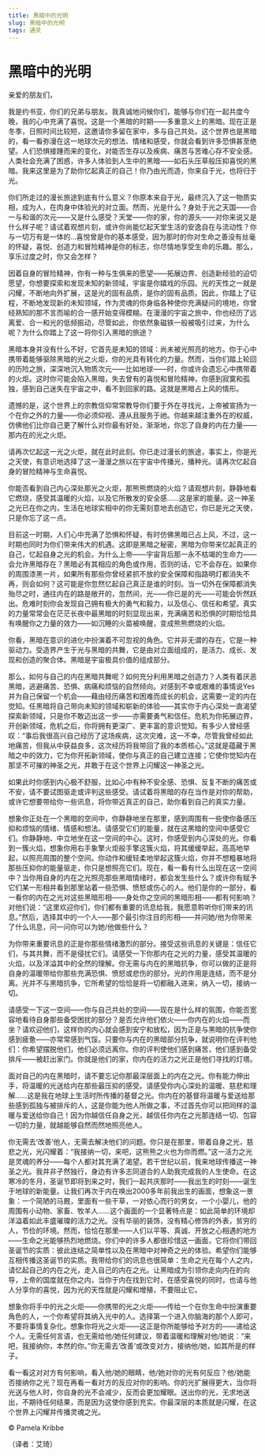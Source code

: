 ```yaml
--- 
title: 黑暗中的光明 
slug: 黑暗中的光明 
tags: 通灵 
--- 
```

# 黑暗中的光明

亲爱的朋友们，

我是约书亚，你们的兄弟与朋友。我真诚地问候你们，能够与你们在一起共度今晚，我的心中充满了喜悦。这是一个黑暗的时期——多重意义上的黑暗。现在正是冬季，日照时间比较短，这邀请你多留在家中，多与自己共处。这个世界也是黑暗的，看一看弥漫在这一地球次元的想法、情绪和感受，你就会看到许多恐惧甚至绝望。人们恐惧接踵而来的变化，对能否生存以及疾病、痛苦与苦难心存不安全感。人类社会充满了困惑，许多人体验到人生中的黑暗——如石头压草般压抑喜悦的黑暗。我来这里是为了助你忆起真正的自己！你乃由光而造，你来自于光，也将归于光。

你们所走过的漫长旅途到底有什么意义？你原本来自于光，最终沉入了这一物质实相，成为人，在肉身中体验光的对立面。然而，光是什么？身处于光之天国——合一与和谐的次元——又是什么感受？天堂——你的家，你的源头——对你来说又是什么样子呢？请试着观想片刻，或许你尚能忆起天堂生活的安逸自在与流动性？你与一切万有是一体的…喜悦曾是你的基本感受，因为那时的你对生命之善没有丝毫的怀疑，喜悦、创造力和冒险精神是你的标志，你尽情地享受生命的乐趣。那么，享乐过度之时，你又会怎样？

因着自身的冒险精神，你有一种与生俱来的愿望——拓展边界、创造新经验的迫切愿望，你想要探索和发现未知的新领域，宇宙是你嬉戏的乐园。光的天性之一就是闪耀，不断地向外扩展，这是光的固有品质，是你的固有品质。因此，你踏上了征程，不断地发现新的未知领域，作为灵魂的你身临各种使你充满疑问的境地，你曾经熟知的那不言而喻的合一感开始变得模糊。在漫漫的宇宙之旅中，你也经历了远离爱、合一和光的低频振动，尽管如此，你依然象磁铁一般被吸引过来，为什么呢？为什么你踏上了这一将你引入黑暗的旅途？

黑暗本身并没有什么不好，它首先是未知的领域：尚未被光照亮的地方。你于心中携带着能够驱除黑暗的光之火炬，你的光具有转化的力量。然而，当你们踏上轮回的历险之旅，深深地沉入物质次元——比如地球——时，你或许会遗忘心中携带着的火炬。这时你可能会陷入黑暗，失去曾有的喜悦和冒险精神，你感到寂寞和孤独，感到自己迷失在宇宙之中，看不到回家的路。这就是黑暗占上风的情形。

遗憾的是，这个世界上的宗教信仰常常教导你们要于外在寻找光，上帝被宣扬为一个在你之外的力量——你必须仰视、遵从且服务于祂。你越来越注重外在的权威，仿佛他们比你自己更了解什么对你最有好处，渐渐地，你忘了自身的内在力量——那内在的光之火炬。

请再次忆起这一光之火炬，就在此时此刻。你已走过漫长的旅途，事实上，你是光之天使，有意识地选择了这一漫漫之旅以在宇宙中传播光，播种光。请再次忆起自身的冒险精神与生命喜悦。

你能否看到自己内心深处那光之火炬，那熊熊燃烧的火焰？请观想片刻，静静地看它燃烧，感受其温暖的火焰，以及它所散发的安全感……这是家的能量。这一神圣之光已在你之内，生活在地球实相中的你无需刻意地去创造它，你已是光之天使，只是你忘了这一点。

目前这一时期，人们心中充满了恐惧和怀疑，有时仿佛黑暗已占上风，不过，这一时期也同时为你们带来伟大的机遇。这即是黑暗之秘密，黑暗为你带来忆起真正的自己，忆起自身之光的机会。为什么上帝——宇宙背后那一永不枯竭的生命力——会允许黑暗存在？黑暗必有其相应的角色或作用，否则的话，它不会存在。如果你的周围漆黑一片，如果所有那些你曾经紧抓不放的安全保障和指路明灯都消失不再，则会如何？这可能是你忽然忆起自己真正是谁的时刻。当一切外在保障都消失殆尽之时，通往内在的路是敞开的，忽然间，光——你已是的光——可能会忻然跃出。危难时刻你会发现自己拥有极大的勇气和毅力，以及信心、信任和希望。真实的力量常常会在茫茫长夜中最黑暗的时刻显现出来，充满痛苦和恐惧的时期恰恰具有唤醒你之力量的效力——如沉睡的火苗被唤醒，变成熊熊燃烧的火焰。

你看，黑暗在意识的进化中扮演着不可忽视的角色。它并非无谓的存在，它是一种驱动力。受造界产生于光与黑暗的共舞，它是由对立面组成的，是活力、成长、发现和创造的聚合体。黑暗是宇宙极具价值的组成部分。

那么，如何与自己的内在黑暗共舞呢？如何充分利用黑暗之创造力？人类有着厌恶黑暗，逃避痛苦、恐惧、病痛和烦恼的自然倾向。对感到不幸或艰难的事情说Yes并为自己保留一个机会——藉由经历痛苦和困难而成长的机会，这需要一定的内在觉知。任黑暗将自己带向未知的领域和崭新的体验——其实你于内心深处一直渴望探索新领域，只是你不敢迈出这一步——亦需要勇气和信任。危机为你拓展边界，开创新领域，危机之后，你将拥有更深广、更丰富的意识觉知。有多少人曾经感叹：“事后我很高兴自己经历了这场疾病，这次灾难，这一不幸。尽管我曾经如此地痛苦，但我从中获益良多，这次经历将我带回了我的本质核心。”这就是蕴藏于黑暗之中的效力，它为你开拓新领域，使你与真正的自己建立连接；它使你觉知内在那坚不可摧的神圣之光，并敢于在这个世界上闪耀这一神圣之光。

如果此时你感到内心极不舒服，比如心中有种不安全感、恐惧、反复不断的痛苦或不安，请不要试图驱走或评判这些感受。请试着将黑暗的存在当作是对你的帮助，或许它想要带给你一些讯息，将你带近真正的自己，助你看到自己的真实力量。

想象你正处在一个黑暗的空间中，你静静地坐在那里，感到周围有一些使你备感压抑和烦恼的情绪、情感和想法。请感受它们的能量，就在这黑暗的空间中感受它们。你静静地、中立地坐在这一空间的中心。这时，你感受到内心深处的光。你看到一簇火焰，想象你用右手象擎火炬般手擎这簇火焰，将其缓缓举起，高高地举起，以照亮周围的整个空间。你动作和缓轻柔地举起这簇火焰，你并不想粗暴地将那些压抑你的能量驱走，你只是想照亮它们。现在，看一看有什么出现在这一空间中？当你用自身的内在之光照亮那些黑暗情绪时，都会发生些什么？或许你有赋予它们某一形相并看到那里站着一些恐惧、愤怒或伤心的人。他们是你的一部分，看一看你的内在之光对这些黑暗形相——身处你之空间的黑暗形相——都有何影响？对他们说：“这里欢迎你们，你们都有重要的讯息给我，我愿意聆听你们带来的讯息。”然后，选择其中的一个人——那个最引你注目的形相——并问她/他为你带来了什么讯息，问一问你可以为她/他做些什么？

为你带来重要讯息的正是你那些情绪激烈的部分。接受这些讯息的关键是：信任它们，与其共舞，而不是侵扰它们。请感受一下你那内在之光的力量，感受其温暖的火焰，以及洋溢其中的全然的理解。你无需与内在的黑暗抗争，你可以做的正是将自身的温暖带给你那些充满恐惧、愤怒或悲伤的部分。光的作用是连结，而不是分离。光并不与黑暗抗争，它所希望的恰恰是将一切都融入进来，纳入一切，接纳一切。

请感受一下这一空间——你与自己共处的空间——现在是什么样的氛围，你能否宽容地看待自身那些备受困扰的部分？是否允许他们依火——你内在的火焰——而坐？请欢迎他们，这样你的内心就会感到安宁和放松，因为正是与黑暗的抗争使你感到疲惫——亦常常感到气馁。只要你与内在的黑暗部分抗争，就说明你在评判他们：你希望摆脱他们，他们必须远离你。你的评判使他们感到痛苦，他们感到备受排斥——被赶出家门。你就是他们的家，你内在的活力之光正是他们寻找的灯塔。

面对自己的内在黑暗时，请不要忘记你那最深层面上的内在之光。你有能力伸出手，将温暖的光送给内在那些最压抑的感受。请感受你内心深处的温暖、慈悲和理解……这是我在地球上生活时所传播的基督之光。你内在的基督将温暖与爱送给那些感到孤独与被排斥的人，这是你能为他人所做之事，不过首先你可以把同样的温暖与爱送给你自己！因为你越信任自身之光，越信任你内在之光那连结一切、包容一切的力量，就越能够自然而然地照亮他人。

你无需去‘改善’他人，无需去解决他们的问题。你只是在那里，带着自身之光，慈悲之光，光闪耀着：“我接纳一切，来吧，这熊熊之火也为你而燃。”这一活力之光是灵魂的养分——每个人都对其充满了渴望。若干世纪以前，我来地球传播这一神圣之光。我并非孑然独行，身边有许多志同道合的人助我完成我的人生使命。在这寒冷的冬月，圣诞节即将到来之时，我们一起共庆那时——我出生的时刻——诞生于地球的新能量。让我们再次于内在唤出2000多年前我出生的画面，想象这一景象：一个简陋的马厩，里面有一些干草，一对依心而行的男女，一个小婴儿，他的周围有小动物、家畜、牧羊人……这个画面的一个显著特点是：如此简单的环境却洋溢着如此丰盛璀璨的活力之光。没有华丽的装饰，没有精心修饰的外表，贫穷的人，节俭的环境。然而，恰恰在那里——人们以平等、真诚、开放之心相遇的地方——生命之光能够热烈地燃烧。你们中的许多人都很珍惜这一画面，它将你们带回圣诞节的实质：彼此连结之简单性以及在黑暗中对神奇之光的体验。希望你们能够互相传播这圣诞节的实质。我带给你们的讯息也很简单：生命之光在每个人之内，请忆起自己的内在之光，走入自己的内在之光。让黑暗成为引领你走向内在的向导，上帝的国度就在你之内，当你于内在找到它时，在感受喜悦的同时，也请与他人分享你的喜悦，因为光的天性就是闪耀和增殖，不要阻止它。

想象你将手中的光之火炬——你携带的光之火炬——传给一个在你生命中扮演重要角色的人，一个你希望将其纳入光中的人。选择第一个进入你脑海的那个人即可，不要将事情复杂化。想象你将光之火炬——这正是你所能够给予对方的——递给这个人。无需任何言语，也无需给他/她任何建议，带着温暖和理解对他/她说：“来吧，我接纳你，本然的你。”你无需去‘改善’或改变对方，接纳他/她，如其所是的样子。

看一看这对对方有何影响，看入他/她的眼睛，他/她对你的光有何反应？他/她能否接纳你之光？现在再看一看对方的反应对你的影响。你的光扩展得更大，当你将光送与他人时，你自身的光不会减少，反而会更加耀眼。送出你的光，无求地送出，不期待任何结果，而是因为这使你感到充实。你最深层的本质就是闪耀，在这个世界上闪耀并传播灵魂之光。

© Pamela Kribbe

（译者：艾琦）